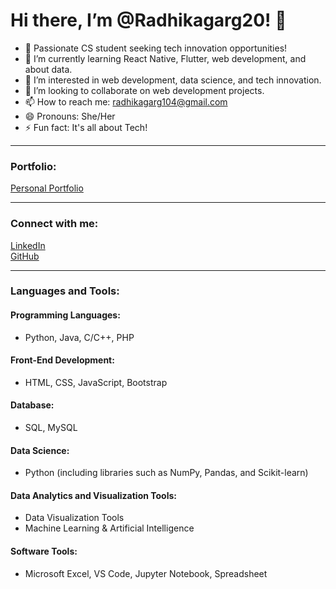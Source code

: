 # Hi there, I’m @Radhikagarg20! 👋

- 🔭 Passionate CS student seeking tech innovation opportunities!
- 🌱 I’m currently learning React Native, Flutter, web development, and about data.
- 👀 I’m interested in web development, data science, and tech innovation.
- 💞️ I’m looking to collaborate on web development projects.
- 📫 How to reach me: radhikagarg104@gmail.com
- 😄 Pronouns: She/Her
- ⚡ Fun fact: It's all about Tech!



---

### Portfolio:

[Personal Portfolio](https://github.com/Radhikagarg20/Personal-portfolio/blob/main/index.html)


---

### Connect with me:
[LinkedIn](https://www.linkedin.com/in/radhikagarg-/)  
[GitHub](https://github.com/Radhikagarg20)


---

### Languages and Tools:

#### Programming Languages:
- Python, Java, C/C++, PHP

#### Front-End Development:
- HTML, CSS, JavaScript, Bootstrap

#### Database:
- SQL, MySQL

#### Data Science:
- Python (including libraries such as NumPy, Pandas, and Scikit-learn)

#### Data Analytics and Visualization Tools:
- Data Visualization Tools
- Machine Learning & Artificial Intelligence 

#### Software Tools:
- Microsoft Excel, VS Code, Jupyter Notebook, Spreadsheet
